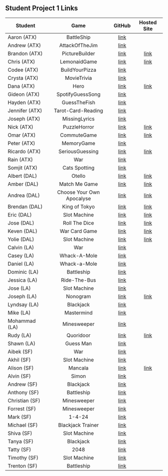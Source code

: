 ## Student Project 1 Links

| Student | Game | GitHub | Hosted Site |
|---|:---:|:---:|:---:|
| Aaron (ATX) | BattleShip | [link](https://github.com/AzStowe/Battleship) |  |
| Andrew (ATX) | AttackOfTheJim | [link](https://github.com/armiscoe/AttackoftheJim) |  |
| Brandon (ATX) | PictureBuilder | [link](https://github.com/brandonroesler/picture-game) | [link](https://brandonroesler.github.io/picture-game/) |
| Chris (ATX) | LemonaidGame | [link](https://github.com/cwill833/lemonaidGame) | [link](https://cwill833.github.io/lemonaidGame/) |
| Codee (ATX) | BuildYourPizza | [link](https://github.com/Codeebk/Pizza-game) |  |
| Crysta (ATX) | MovieTrivia | [link](https://github.com/crystadavis1119/MovieTriviaGame) |  |
| Dana (ATX) | Hero | [link](https://github.com/dhagandev/Unit1BrowserGame) | [link](https://dhagandev.github.io/Unit1BrowserGame/) |
| Gideon (ATX) | SpotifyGuessSong | [link](https://github.com/gideonibemerejr/Spotify-Guessing-Game) |  |
| Hayden (ATX) | GuessTheFish | [link](https://github.com/Haybradshaw/fish_id_game) |  |
| Jennifer (ATX) | Tarot-Card-Reading | [link](https://github.com/jennynm1010/tarot-card-game) |  |
| Joseph (ATX) | MissingLyrics | [link](https://github.com/emerick23/Project-1) |  |
| Nick (ATX) | PuzzleHorror | [link](https://github.com/Nick-Bueltel/puzzleHorrorGame) | [link](https://nick-bueltel.github.io/puzzleHorrorGame/) |
| Omar (ATX) | CommuteGame | [link](https://github.com/omarclzd/commute-game) | [link](https://omarclzd.github.io/commute-game/) |
| Peter (ATX) | MemoryGame | [link](https://github.com/peet1126/memory-game) |  |
| Ricardo (ATX) | SeriousGuessing | [link](https://github.com/rcrdgrc/A-Serious-Guessing-Game) | [link](http://a-serious-guessing-game.surge.sh/game.html) |
| Rain (ATX) | War | [link](https://github.com/RainMirron/War-Card-Game) |  |
| Somjit (ATX) | Cats Spotting | [link](https://github.com/sommeow/SEI-unit-one-project) |  |
| Albert (DAL) | Otello | [link](https://github.com/chung972/SEI-Project-1) | [link](https://chung972.github.io/SEI-Project-1/) |
| Amber (DAL) | Match Me Game | [link](https://github.com/BedfordA/Project-One.git) | [link](https://bedforda.github.io/Project-One/) |
| Andrea (DAL) | Choose Your Own Apocalyse | [link](https://github.com/aflores94/Choose-Your-Own-Adventure-EMP) | [link](https://aflores94.github.io/Choose-Your-Own-Adventure-EMP/) |
| Brendan (DAL) | King of Tokyo | [link](https://github.com/flubbid/project-king-of-tokyo) | [link](https://flubbid.github.io/project-king-of-tokyo/)|
| Eric (DAL) | Slot Machine | [link](https://github.com/code-v1/Slot-Game.git) | [link](https://code-v1.github.io/Slot-Game/)|
| Jose (DAL) | Roll The Dice | [link](https://github.com/Pilotmarques/Project-ONE) | [link](https://pilotmarques.github.io/Project-ONE/) |
| Keven (DAL) | War Card Game | [link](https://git.generalassemb.ly/KMolina/Keven_Molina_Browser_Based_Game) | [link](https://kmolina009.github.io/Keven_Molina_Browser_Based_Game/) |
| Yolie (DAL) | Slot Machine | [link](https://github.com/yolieloveless/ProjectOne) | [link](https://yolieloveless.github.io/ProjectOne/) |
| Calvin (LA) | War | [link](https://github.com/calvinfeau/war-game) |  |
| Casey (LA) | Whack-A-Mole | [link](https://github.com/cbrannon123/Project1) |
| Daniel (LA) | Whack-a-Mole | [link](https://github.com/camarenad/whack-a-mole) |  |
| Dominic (LA) | Battleship | [link](https://github.com/daparducci/battleship) |  |
| Jessica (LA) | Ride-The-Bus | [link](https://github.com/jbokchoi/Ride-the-Bus) |  |
| Jose (LA) | Slot Machine | [link](https://github.com/ambrociojosec/slot-machine-lite) |  |
| Joseph (LA) | Nonogram | [link](https://github.com/JosephCoburn/nonogram-game) | [link](https://josephcoburn.github.io/nonogram-game/) |
| Lyndsay (LA) | Blackjack | [link](https://github.com/lramberg/Blackjack) |  |
| Mike (LA) | Mastermind | [link](https://github.com/butonemike/gaMastermind) |  |
| Mohammad (LA) | Minesweeper | [link](https://github.com/payam12444/Minesweeper-game) |  |
| Rudy (LA) | Quoridoor | [link](https://github.com/rudyards/week-one-project) |  [link](http://rudysummers.com/Quoridoor/) |
| Shawn (LA) | Guess Man | [link](https://github.com/sgk94/guess-man-game) |  |
| Aibek (SF) | War | [link](https://github.com/aibekzhv/GameOfWar) |  |
| Akhil (SF) | Slot Machine | [link](https://github.com/akhilnn/browser-based-game) |  |
| Alison (SF) | Mancala | [link](https://github.com/alison-codes/mancala-game) | [link](https://alison-codes.github.io/mancala-game/) |
| Alvin (SF) | Simon | [link](https://github.com/mykindofscum/simon) |  |
| Andrew (SF) | Blackjack | [link](https://github.com/andrew0788/BlackJack) |  |
| Anthony (SF) | Battleship | [link](https://github.com/ayershov777/SEI-battleship) |  |
| Christian (SF) | Minesweeper | [link](https://github.com/nicofasho/Dont-Explode) |  |
| Forrest (SF) | Minesweeper | [link](https://git.generalassemb.ly/forrest217/minesweeper) |  |
| Mark (SF) | 1-4-24 | [link](https://github.com/mjwcollins/onefourtwentyfour) |  |
| Michael (SF) | Blackjack Trainer | [link](https://github.com/mikebailey-ga/blackjack-trainer) |  |
| Shiva (SF) | Slot Machine | [link](https://git.generalassemb.ly/gebtraze11/Slot-Machine) |  |
| Tanya (SF) | Blackjack | [link](https://github.com/tanyasadarangani/blackjack) |  |
| Tatty (SF) | 2048 | [link](https://github.com/tatty-k/2048) |  |
| Timothy (SF) | Slot Machine | [link](https://github.com/DesignAway2Play/toTheDarkLord) |  |
| Trenton (SF) | Battleship | [link](https://github.com/trentjblackwell/battleship) |  |

